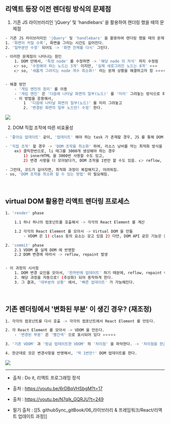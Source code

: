 

## 리액트 등장 이전 렌더링 방식의 문제점 
1. 기존 JS 라이브러리인 'jQuery' 및 'handlebars' 을 활용하여 렌더링 했을 때의 문제점
``` BASH
- 기존 JS 라이브러리인 'jQuery' 및 'handlebars' 을 활용하여 렌더링 했을 때의 문제점
1. '화면이 커질 수록', 화면을 그리는 시간도 길어진다. 
2. '일부분만 수정' 되어도 -> '화면 전체를 다시' 그린다. 

- 이러한 문제점이 나타나는 원인 
	1. DOM 안에서, '특정 node' 를 수정하면 -> '해당 node 의 자식' 까지 수정됨 
	👉 so, '수정해야 하는 노드는 3개' 이지만, '실제 새로그려진 노드는 8개' ⭐⭐⭐ 
	👉 so, '새롭게 그려지는 node 개수 최소화!' 라는 문제 상황을 해결하고자 함 ⭐⭐⭐⭐⭐ (DOM 노드를 기준으로 생각하기) 


- 해결 방안 
	- '게임 엔진의 원리' 를 이용 
	- '게임 엔진' 은 '다음에 나타날 화면의 일부(노드)' 를 '미리' 그려놓는 방식으로 화면을 빠르게 전환함. 
	- 이 방법을 응용해서, 
		1  '다음에 나타날 화면의 일부(노드)' 를 미리 그려놓고 
		2. '변경된 화면의 일부 노드만! 수정' 한다. 
```

![](https://i.imgur.com/f9Gqps6.png)



2. DOM 직접 조작에 따른 비효율성 
``` BASH 
- '좋아요 업데이트' 같이, '업데이트' 해야 하는 task 가 존재할 경우, JS 를 통해 DOM API 를 '직접 조작'함. 

- '직접 조작' 할 경우 -> 'DOM 조작을 최소화' 하여, 리소스 낭비를 막는 최적화 방식을 찾아야 함
	ex) 클릭한번으로, li 태그를 3000개 생성해야 하는 경우 
		1) innerHTML 을 3000번 사용할 수도 있고, 
		2) 변경 사항을 다 모아놨다가, DOM 조작을 1번만 할 수도 있음. 👉 reflow, repaint 가 덜 발생해 -> 리소스 절약

- 그런데, 코드가 길어지면, 최적화 과정이 복잡해지고, 어려워짐. 
- so, 'DOM 조작을 최소화 할 수 있는 방법' 이 필요해짐. 
```


<br>

## virtual DOM 활용한 리액트 렌더링 프로세스 

``` BASH 
1. 'render' phase 

	1.1 하나 하나의 컴포넌트를 호출해서 -> 각각의 React Element 를 계산 

	1.2 각각의 React Element 를 모아서 -> Virtual DOM 을 만듦 
		- VDOM 은 1) class 등의 요소는 갖고 있음 2) 다만, DOM API 같은 기능은 없음 3) '값' 으로 DOM 을 표현한 것이어서, 실제 DOM 을 수정하지도 않음. 

2. 'commit' phase
	2.1 VDOM 을 실제 DOM 에 반영함 
	2.2 DOM 변경에 따라서 -> reflow, repaint 발생 


- 이 과정의 시사점 
	1. DOM 변경 요인을 모아서, '한꺼번에 업데이트' 하기 때문에, reflow, repaint 이 최소화! 된다. 
	2. 해당 과정을 자동으로! (추상화) 되어 동작하게 한다. 
	3. 그 결과, '대부분의 상황' 에서, '빠른 업데이트' 가 가능해진다. 

```


<br>

## 기존 렌더링에서 '변화된 부분' 이 생긴 경우? (재조정)
``` BASH 
1. 각각의 컴포넌트를 다시 호출 -> 각각의 컴포넌트에서 React Element 를 만든다. 

2. 각 React Element 를 모아서 -> VDOM 을 만든다. 
	- '변경된 부분' 은 '빨간색' 으로 표시되어 있다 ⭐⭐⭐⭐⭐

3. '기존 VDOM' 과 '방금 업데이트한 VDOM' 의 '차이점' 을 파악한다. -> '차이점을 한군데'로 모은다. 

4. 한군데로 모은 변경사항을 반영해서, '딱 1번만!' DOM 업데이트를 한다. 
```


![](https://i.imgur.com/ThDq1dL.png)




---
- 출처 : Do it, 리액트 프로그래밍 정석
- 출처 : https://youtu.be/6rDBqVHSbgM?t=17
- 출처 : https://youtu.be/N7qlk_GQRJU?t=249

- 필기 출처 : [[5. githubSync_gitBook/06_라이브러리 & 프레임워크/React/리액트 업데이트 과정]]